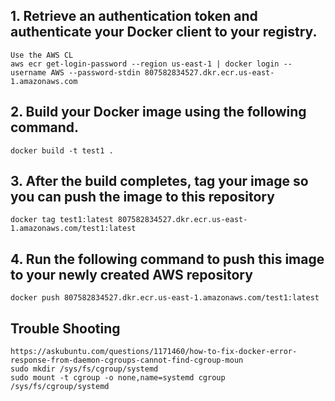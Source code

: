 ## 1. Retrieve an authentication token and authenticate your Docker client to your registry.
    Use the AWS CL
    aws ecr get-login-password --region us-east-1 | docker login --username AWS --password-stdin 807582834527.dkr.ecr.us-east-1.amazonaws.com

## 2. Build your Docker image using the following command.
    docker build -t test1 .

## 3. After the build completes, tag your image so you can push the image to this repository
    docker tag test1:latest 807582834527.dkr.ecr.us-east-1.amazonaws.com/test1:latest

## 4. Run the following command to push this image to your newly created AWS repository
    docker push 807582834527.dkr.ecr.us-east-1.amazonaws.com/test1:latest


## Trouble Shooting
    https://askubuntu.com/questions/1171460/how-to-fix-docker-error-response-from-daemon-cgroups-cannot-find-cgroup-moun
    sudo mkdir /sys/fs/cgroup/systemd
    sudo mount -t cgroup -o none,name=systemd cgroup /sys/fs/cgroup/systemd
